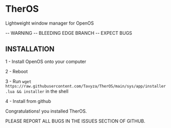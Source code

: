 # TherOS
Lightweight window manager for OpenOS

-- WARNING -- BLEEDING EDGE BRANCH -- EXPECT BUGS

## INSTALLATION

1 - Install OpenOS onto your computer

2 - Reboot

3 - Run ```wget https://raw.githubusercontent.com/Tavyza/TherOS/main/sys/app/installer.lua && installer``` in the shell

4 - Install from github

Congratulations! you installed TherOS.

PLEASE REPORT ALL BUGS IN THE ISSUES SECTION OF GITHUB.
